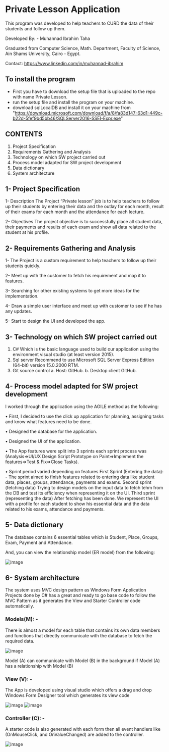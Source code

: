 # Private Lesson Application
This program was developed to help teachers to CURD the data of their students and follow up them.

Developed By: -
Muhannad Ibrahim Taha 


Graduated from Computer Science, Math. Department, Faculty of Science, Ain Shams University, Cairo - Egypt.

Contact: 
https://www.linkedin.com/in/muhannad-ibrahim 

## To install the program 

* First you have to download the setup file that is uploaded to the repo with name Private Lesson.
* run the setup file and install the program on your machine.
* download sqlLocalDB and install it on your machine from 
          "https://download.microsoft.com/download/f/a/8/fa83d147-63d1-449c-b22d-5fef9bd5bb46/SQLServer2016-SSEI-Expr.exe"

## CONTENTS

1.	Project Specification
2.	Requirements Gathering and Analysis
3.	Technology on which SW project carried out
4.	Process model adapted for SW project development 
5.	Data dictionary
6.	System architecture


## 1- Project Specification
1- Description
The Project “Private lesson” job is to help teachers to follow up their students by entering their data and the outlay for each month, result of their exams for each month and the attendance for each lecture.


2- Objectives
The project objective is to successfully place all student data, their payments and results of each exam and show all data related to the student at his profile.




## 2- Requirements Gathering and Analysis

1-	 The Project is a custom requirement to help teachers to follow up their students quickly.

2-	 Meet up with the customer to fetch his requirement and map it to features.

3-	 Searching for other existing systems to get more ideas for the implementation.

4-	 Draw a simple user interface and meet up with customer to see if he has any updates.

5-	Start to design the UI and developed the app.




## 3- Technology on which SW project carried out
1.	 C# 
Which is the basic language used to build our application using the environment visual studio (at least version 2015). 
2.	 Sql server 
Recommend to use Microsoft SQL Server Express Edition (64-bit) version 15.0.2000 RTM.
3.	 Git source control
a.	 Host: GitHub.
b.	 Desktop client GitHub.




## 4- Process model adapted for SW project development 
I worked through the application using the AGILE method as the following:

•	First, I decided to use the click up application for planning, assigning tasks and know what features need to be done.

•	Designed the database for the application.

•	Designed the UI of the application. 

•	The App features were split into 3 sprints each sprint process was (Analysis=>UI/UX Design Script Prototype on Paint=>Implement the features=>Test & Fix=>Close Tasks).

•	Sprint period varied depending on features
First Sprint (Entering the data): -
The sprint aimed to finish features related to entering data like student data, places, groups, attendance, payments and exams. 
		Second sprint (fetching data) 
Trying to design models on the input data to fetch tehm from the DB and test its efficiency when representing it on the UI.
		Third sprint (representing the data)
After fetching has been done. We represent the UI with a profile for each student to show his essential data and the data related to his exams, attendance and payments.




## 5- Data dictionary
The database contains 6 essential tables which is Student, Place, Groups, Exam, Payment and Attendance.

And, you can view the relationship model (ER model) from the following:

![image](https://user-images.githubusercontent.com/39066284/187081728-aabb2569-fafd-48e8-9e81-aad2ad1d50aa.png)




## 6- System architecture 
The system uses MVC design pattern as Windows Form Application Projects done by C# has a great and ready to go base code to follow the MVC Pattern as it generates the View and Starter Controller code automatically.
### Models(M): -
There is almost a model for each table that contains its own data members and functions that directly communicate with the database to fetch the required data.

![image](https://user-images.githubusercontent.com/39066284/187081761-2d517c45-5374-461b-97d9-fc803fba12b8.png)

Model (A) can communicate with Model (B) in the background if Model (A) has a relationship with Model (B)


### View (V): -
  The App is developed using visual studio which offers a drag and drop Windows Form Designer tool which generates its view code 
  
![image](https://user-images.githubusercontent.com/39066284/187081777-f1ee3ac7-3ed7-4465-a40b-aefa29411509.png)
![image](https://user-images.githubusercontent.com/39066284/187081784-e91b8307-9b37-4bab-8fbd-86984551bcf8.png)


### Controller (C): -
A starter code is also generated with each form then all event handlers like (OnMouseClick, and OnValueChanged) are added to the controller.

![image](https://user-images.githubusercontent.com/39066284/187081790-6205b2c5-1864-4dd0-84b5-c16a551b13ef.png)


